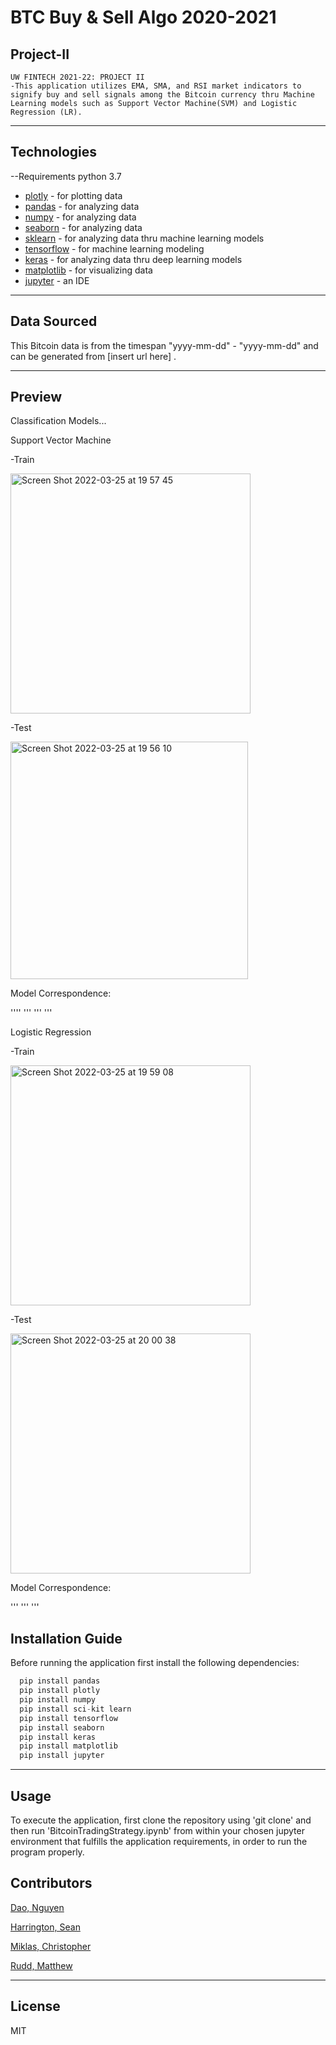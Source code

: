 # BTC Buy & Sell Algo 2020-2021
## Project-II
	UW FINTECH 2021-22: PROJECT II
	-This application utilizes EMA, SMA, and RSI market indicators to signify buy and sell signals among the Bitcoin currency thru Machine Learning models such as Support Vector Machine(SVM) and Logistic Regression (LR). 
 
---

## Technologies
--Requirements
python 3.7

- [plotly](https://pypi.org/project/plotly/) - for plotting data
- [pandas](https://pypi.org/project/pandas/) - for analyzing data 
- [numpy](https://pypi.org/project/numpy/) - for analyzing data 
- [seaborn](https://pypi.org/project/seaborn/) - for analyzing data
- [sklearn](https://pypi.org/project/sklearn/) - for analyzing data thru machine learning models
- [tensorflow](https://pypi.org/project/tensorflow/) - for machine learning modeling
- [keras](https://pypi.org/project/keras/) - for analyzing data thru deep learning models
- [matplotlib](https://pypi.org/project/matplotlib/) - for visualizing data
- [jupyter](https://pypi.org/project/jupyterlab/) - an IDE
 

---

## Data Sourced

This Bitcoin data is from the timespan "yyyy-mm-dd" - "yyyy-mm-dd" and can be generated from [insert url here] <URL>.

---


## Preview

Classification Models...

Support Vector Machine

-Train
	
<img width="384" alt="Screen Shot 2022-03-25 at 19 57 45" src="https://user-images.githubusercontent.com/94579605/160222214-6bb64af7-3e54-4d60-bea8-37d1cf96d52e.png">


		
-Test
	
<img width="380" alt="Screen Shot 2022-03-25 at 19 56 10" src="https://user-images.githubusercontent.com/94579605/160222167-56455a08-aa6f-4fe4-b21c-3be72e3a7dbf.png">


	
Model Correspondence:

''''
'''
'''
'''
	
Logistic Regression
	
-Train
	
<img width="384" alt="Screen Shot 2022-03-25 at 19 59 08" src="https://user-images.githubusercontent.com/94579605/160222267-d474788d-fab1-4247-998b-a6b291f2e913.png">




	
-Test
	
<img width="384" alt="Screen Shot 2022-03-25 at 20 00 38" src="https://user-images.githubusercontent.com/94579605/160222304-c45e1ccb-b06c-4426-aaac-2c10df79a157.png">




Model Correspondence:

'''
'''
'''
				
## Installation Guide

Before running the application first install the following dependencies:

```python
  pip install pandas
  pip install plotly
  pip install numpy
  pip install sci-kit learn
  pip install tensorflow
  pip install seaborn
  pip install keras
  pip install matplotlib
  pip install jupyter

```
---
## Usage
To execute the application, first clone the repository using 'git clone' and then run 'BitcoinTradingStrategy.ipynb' from within your chosen jupyter environment that fulfills the application requirements, in order to run the program properly. 


## Contributors

[Dao, Nguyen](https://www.linkedin.com/in/nguyen-dao-a55669215/)

[Harrington, Sean](https://www.linkedin.com/in/sean-harrington16/)

[Miklas, Christopher](https://www.linkedin.com/in/christopher-miklas) 

[Rudd, Matthew](https://www.linkedin.com/in/matthewp-rudd/)


---

## License

MIT
